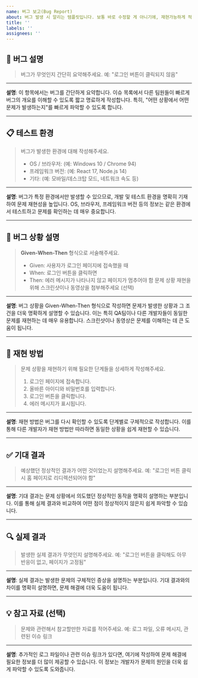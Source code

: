 ```yaml
---
name: 버그 보고(Bug Report)
about: 버그 발생 시 알리는 템플릿입니다. 보통 바로 수정할 게 아니기에, 재현가능하게 적어야 합니다.
title: ''
labels: ''
assignees: ''
---
```


## 🐞 버그 설명

> 버그가 무엇인지 간단히 요약해주세요. 예: "로그인 버튼이 클릭되지 않음"

---

**설명**: 이 항목에서는 버그를 간단하게 요약합니다. 이슈 목록에서 다른 팀원들이 빠르게 버그의 개요를
이해할 수 있도록 짧고 명료하게 작성합니다. 특히, "어떤 상황에서 어떤 문제가 발생하는지"를 빠르게
파악할 수 있도록 합니다.

---

## 📋 테스트 환경

> 버그가 발생한 환경에 대해 작성해주세요.
>
> - OS / 브라우저: (예: Windows 10 / Chrome 94)
> - 프레임워크 버전: (예: React 17, Node.js 14)
> - 기타: (예: 모바일/데스크탑 모드, 네트워크 속도 등)

---

**설명**: 버그가 특정 환경에서만 발생할 수 있으므로, 개발 및 테스트 환경을 명확히 기재하여 문제
재현성을 높입니다. OS, 브라우저, 프레임워크 버전 등의 정보는 같은 환경에서 테스트하고 문제를
확인하는 데 매우 중요합니다.

---

## 📝 버그 상황 설명

> **Given-When-Then** 형식으로 서술해주세요.
>
> - Given: 사용자가 로그인 페이지에 접속했을 때
> - When: 로그인 버튼을 클릭하면
> - Then: 에러 메시지가 나타나지 않고 페이지가 멈추어야 함 문제 상황 재현을 위해 스크린샷이나
>   동영상을 첨부해주세요 (선택)

---

**설명**: 버그 상황을 Given-When-Then 형식으로 작성하면 문제가 발생한 상황과 그 조건을 더욱 명확하게
설명할 수 있습니다. 이는 특히 QA팀이나 다른 개발자들이 동일한 문제를 재현하는 데 매우 유용합니다.
스크린샷이나 동영상은 문제를 이해하는 데 큰 도움이 됩니다.

---

## 🚩 재현 방법

> 문제 상황을 재현하기 위해 필요한 단계들을 상세하게 작성해주세요.
>
> 1. 로그인 페이지에 접속합니다.
> 2. 올바른 아이디와 비밀번호를 입력합니다.
> 3. 로그인 버튼을 클릭합니다.
> 4. 에러 메시지가 표시됩니다.

---

**설명**: 재현 방법은 버그를 다시 확인할 수 있도록 단계별로 구체적으로 작성합니다. 이를 통해 다른
개발자가 재현 방법만 따라하면 동일한 상황을 쉽게 재현할 수 있습니다.

---

## ✅ 기대 결과

> 예상했던 정상적인 결과가 어떤 것이었는지 설명해주세요. 예: "로그인 버튼 클릭 시 홈 페이지로
> 리디렉션되어야 함"

---

**설명**: 기대 결과는 문제 상황에서 의도했던 정상적인 동작을 명확히 설명하는 부분입니다. 이를 통해
실제 결과와 비교하여 어떤 점이 정상적이지 않은지 쉽게 파악할 수 있습니다.

---

## 🔍 실제 결과

> 발생한 실제 결과가 무엇인지 설명해주세요. 예: "로그인 버튼을 클릭해도 아무 반응이 없고, 페이지가
> 고정됨"

---

**설명**: 실제 결과는 발생한 문제의 구체적인 증상을 설명하는 부분입니다. 기대 결과와의 차이를 명확히
설명하면, 문제 해결에 더욱 도움이 됩니다.

---

## 💡 참고 자료 (선택)

> 문제와 관련해서 참고할만한 자료를 적어주세요. 예: 로그 파일, 오류 메시지, 관련된 이슈 링크

---

**설명**: 추가적인 로그 파일이나 관련 이슈 링크가 있다면, 여기에 작성하여 문제 해결에 필요한 정보를
더 많이 제공할 수 있습니다. 이 정보는 개발자가 문제의 원인을 더욱 쉽게 파악할 수 있도록 도와줍니다.
